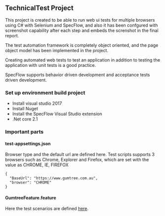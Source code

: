 ## TechnicalTest Project
This project is created to be able to run web ui tests for multiple browsers using C# with Selenium and SpecFlow, and also it has been confgured with screenshot capability after each step and embeds the screnshot in the final report.

The test automation framework is completely object oriented, and the page object model has been implemented in the project.

Creating automated web tests to test an application in addition to testing the application with unit tests is a good practice. 

SpecFlow supports behavior driven development and acceptance tests driven development.

### Set up environment build project
- Install visual studio 2017
- Install Nuget
- Install the SpecFlow Visual Studio extension
- .Net core 2.1

### Important parts
#### test-appsettings.json
Browser type and the default url are defined here. Test scripts supports 3 browsers such as Chrome, Explorer and Firefox, which are set with the value as CHROME, IE, FIREFOX 

```
{
  "BaseUrl": "https://www.gumtree.com.au",
  "browser": "CHROME"
}

```
#### GumtreeFeature.feature
Here the test scenarios are defined [here](https://github.com/tmhai7th1/TechnicalTest/blob/master/TestApplication.UiTests/Features/GumtreeFeature.feature).

